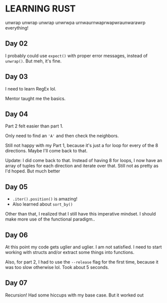 # LEARNING RUST

unwrap unwrap unwrap unwrwpa urnwaurnwaprwapwraunwarawrp everything!

## Day 02

I probably could use `expect()` with proper error messages, instead of `unwrap()`. But meh, it's fine.


## Day 03

I need to learn RegEx lol.

Mentor taught me the basics.


## Day 04

Part 2 felt easier than part 1. 

Only need to find an `'A'` and then check the neighbors. 

Still not happy with my Part 1, because it's just a for loop for every of the 8 directions. Maybe I'll come back to that.

Update: I did come back to that. Instead of having 8 for loops, I now have an array of tuples for each direction and iterate over that. Still not as pretty as I'd hoped. But much better


## Day 05

- `.iter().position()` is amazing!
- Also learned about `sort_by()`

Other than that, I realized that I still have this imperative mindset. I should make more use of the functional paradigm..

## Day 06

At this point my code gets uglier and uglier. I am not satisfied. I need to start working with structs and/or extract some things into functions.

Also, for part 2, I had to use the `--release` flag for the first time, because it was too slow otherwise lol. Took about 5 seconds.

## Day 07

Recursion! Had some hiccups with my base case. But it worked out
